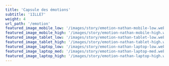 ```yaml
---
title: 'Capsule des émotions'
subtitle: '1ILLE7'
weight: 4
url_path: '/emotion'
featured_image_mobile_low: '/images/story/emotion-nathan-mobile-low.webp'
featured_image_mobile_high: '/images/story/emotion-nathan-mobile-high.webp'
featured_image_tablet_low: '/images/story/emotion-nathan-tablet-low.webp'
featured_image_tablet_high: '/images/story/emotion-nathan-tablet-high.webp'
featured_image_laptop_low: '/images/story/emotion-nathan-laptop-low.webp'
featured_image_laptop_med: '/images/story/emotion-nathan-laptop-med.webp'
featured_image_laptop_high: '/images/story/emotion-nathan-laptop-high.webp'
---
```

